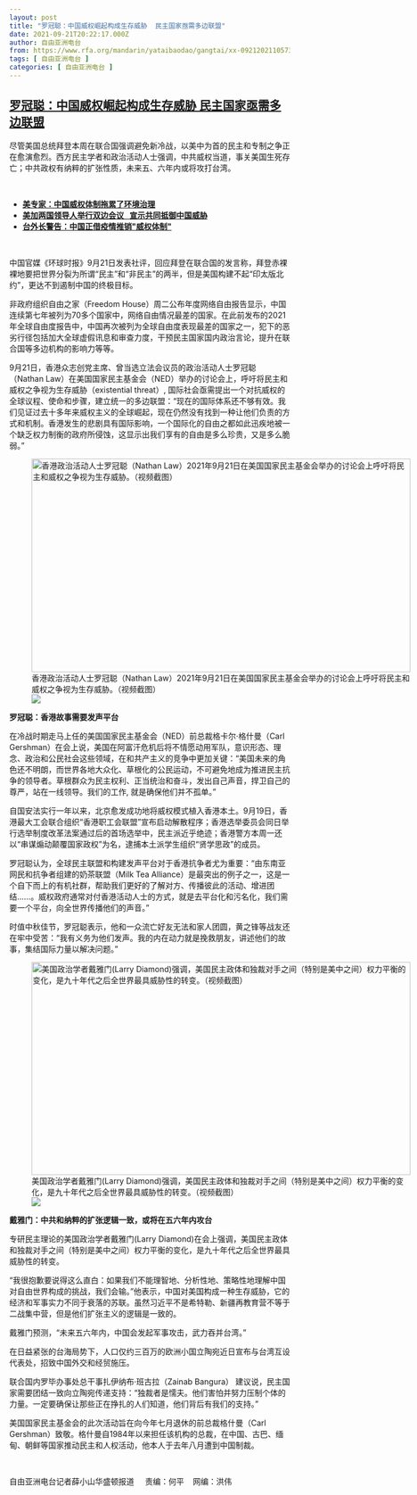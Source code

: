```yaml
---
layout: post
title: "罗冠聪：中国威权崛起构成生存威胁  民主国家亟需多边联盟"
date: 2021-09-21T20:22:17.000Z
author: 自由亚洲电台
from: https://www.rfa.org/mandarin/yataibaodao/gangtai/xx-09212021105732.html
tags: [ 自由亚洲电台 ]
categories: [ 自由亚洲电台 ]
---
```

<!--1632255737000-->
[罗冠聪：中国威权崛起构成生存威胁  民主国家亟需多边联盟](https://www.rfa.org/mandarin/yataibaodao/gangtai/xx-09212021105732.html)
------

<div>
<p></p><p>尽管美国总统拜登本周在联合国强调避免新冷战，以美中为首的民主和专制之争正在愈演愈烈。西方民主学者和政治活动人士强调，中共威权当道，事关美国生死存亡；中共政权有纳粹的扩张性质，未来五、六年内或将攻打台湾。</p><p><br/></p><ul><li><a href="https://www.rfa.org/mandarin/yataibaodao/huanjing/hc-12152020171029.html"><strong>美专家：中国威权体制拖累了环境治理</strong></a></li><li><strong><a href="https://www.rfa.org/mandarin/yataibaodao/junshiwaijiao/lf-02242021080854.html">美加两国领导人举行双边会议   宣示共同抵御中国威胁</a></strong></li><li><strong><a href="https://www.rfa.org/mandarin/yataibaodao/gangtai/jt-04092020140250.html">台外长警告：中国正借疫情推销"威权体制"</a></strong></li></ul><p><br/></p><p>中国官媒《环球时报》9月<span>21</span><span>日发表社评，回应拜登在联合国的发言称，拜登赤裸裸地要把世界分裂为所谓</span><span>“</span><span>民主</span><span>”</span><span>和</span><span>“</span><span>非民主</span><span>”</span><span>的两半，但是美国构建不起</span><span>“</span><span>印太版北约</span><span>”</span><span>，更达不到遏制中国的终极目标。</span></p><p><span>非政府组织自由之家（</span><span>Freedom House</span><span>）周二公布年度网络自由报告显示，中国连续第七年被列为</span><span>70</span><span>多个国家中，网络自由情况最差的国家。在此前发布的</span><span>2021</span><span>年全球自由度报告中，中国再次被列为全球自由度表现最差的国家之一，犯下的恶劣行径包括加大全球虚假讯息和审查力度，干预民主国家国内政治言论，提升在联合国等多边机构的影响力等等。</span></p><p><span>9</span><span>月</span><span>21</span><span>日，香港众志创党主席、曾当选立法会议员的政治活动人士罗冠聪（</span><span>Nathan Law</span><span>）在美国国家民主基金会（</span><span>NED</span><span>）举办的讨论会上，呼吁将民主和威权之争视为生存威胁（</span><span>existential threat</span><span>）</span><span>, </span><span>国际社会亟需提出一个对抗威权的全球议程、使命和步骤，建立统一的多边联盟：</span><span>“</span><span>现在的国际体系还不够有效。我们见证过去十多年来威权主义的全球崛起，现在仍然没有找到一种让他们负责的方式和机制。香港发生的悲剧具有国际影响，一个国际化的自由之都如此迅疾地被一个缺乏权力制衡的政府所侵蚀，这显示出我们享有的自由是多么珍贵，又是多么脆弱。</span><span>”</span></p><p><span><figure class="image-richtext image-inline captioned" style="width:680px;"><img alt="香港政治活动人士罗冠聪（Nathan Law）2021年9月21日在美国国家民主基金会举办的讨论会上呼吁将民主和威权之争视为生存威胁。（视频截图）" height="383" src="https://www.rfa.org/mandarin/yataibaodao/gangtai/xx-09212021105732.html/xx0921a.jpg/@@images/ce93c8c9-b652-4b1a-a82a-b4bfeb0cff77.png" title="xx0921a.jpg" width="680"/><figcaption class="image-caption">香港政治活动人士罗冠聪（Nathan Law）2021年9月21日在美国国家民主基金会举办的讨论会上呼吁将民主和威权之争视为生存威胁。（视频截图）</figcaption><small></small><div id="zoomattribute"><a data-caption="香港政治活动人士罗冠聪（Nathan Law）2021年9月21日在美国国家民主基金会举办的讨论会上呼吁将民主和威权之争视为生存威胁。（视频截图）" data-fancybox="" href="https://www.rfa.org/mandarin/yataibaodao/gangtai/xx-09212021105732.html/xx0921a.jpg" id="single_image" title="香港政治活动人士罗冠聪（Nathan Law）2021年9月21日在美国国家民主基金会举办的讨论会上呼吁将民主和威权之争视为生存威胁。（视频截图）"><img src="/++plone++rfa-resources/img/icon-zoom.png"/></a></div></figure></span></p><p><strong><span>罗冠聪：香港故事需要发声平台</span></strong></p><p><span>在冷战时期走马上任的美国国家民主基金会（</span><span>NED</span><span>）前总裁格卡尔</span><span>·</span><span>格什曼（</span><span>Carl Gershman</span><span>）在会上说，美国在阿富汗危机后将不情愿动用军队，意识形态、理念、政治和公民社会这些领域，在和共产主义的竞争中更加关键：</span><span>“</span><span>美国未来的角色还不明朗，而世界各地大众化、草根化的公民运动，不可避免地成为推进民主抗争的领导者。草根群众为民主权利、正当统治和奋斗，发出自己声音，捍卫自己的尊严，站在一线领导。我们的工作</span><span>, </span><span>就是确保他们并不孤单。</span><span>”</span></p><p><span>自国安法实行一年以来，北京愈发成功地将威权模式植入香港本土。</span><span>9</span><span>月</span><span>19</span><span>日，香港最大工会联合组织</span><span>“</span><span>香港职工会联盟</span><span>”</span><span>宣布启动解散程序；香港选举委员会同日举行选举制度改革法案通过后的首场选举中，民主派近乎绝迹；香港警方本周一还以</span><span>“</span><span>串谋煽动颠覆国家政权</span><span>”</span><span>为名，逮捕本土派学生组织</span><span>“</span><span>贤学思政</span><span>”</span><span>的成员。</span></p><p><span>罗冠聪认为，全球民主联盟和构建发声平台对于香港抗争者尤为重要：</span><span>“</span><span>由东南亚网民和抗争者组建的奶茶联盟（</span><span>Milk Tea Alliance</span><span>）是最突出的例子之一，这是一个自下而上的有机社群，帮助我们更好的了解对方、传播彼此的活动、增进团结</span><span>……</span><span>。威权政府通常对付香港活动人士的方式，就是去平台化和污名化，我们需要一个平台，向全世界传播他们的声音。</span><span>”</span></p><p><span>时值中秋佳节，罗冠聪表示，他和一众流亡好友无法和家人团圆，黄之锋等战友还在牢中受苦：</span><span>“</span><span>我有义务为他们发声。我的内在动力就是挽救朋友，讲述他们的故事，集结国际力量以解决问题。</span><span>”</span></p><p><span><figure class="image-richtext image-inline captioned" style="width:680px;"><img alt="美国政治学者戴雅门(Larry Diamond)强调，美国民主政体和独裁对手之间（特别是美中之间）权力平衡的变化，是九十年代之后全世界最具威胁性的转变。（视频截图）" height="382" src="https://www.rfa.org/mandarin/yataibaodao/gangtai/xx-09212021105732.html/xx0921c.jpg/@@images/42fb07ca-3205-460f-b4b6-ecbb6440cfb7.png" title="xx0921c.jpg" width="680"/><figcaption class="image-caption">美国政治学者戴雅门(Larry Diamond)强调，美国民主政体和独裁对手之间（特别是美中之间）权力平衡的变化，是九十年代之后全世界最具威胁性的转变。（视频截图）</figcaption><small></small><div id="zoomattribute"><a data-caption="美国政治学者戴雅门(Larry Diamond)强调，美国民主政体和独裁对手之间（特别是美中之间）权力平衡的变化，是九十年代之后全世界最具威胁性的转变。（视频截图）" data-fancybox="" href="https://www.rfa.org/mandarin/yataibaodao/gangtai/xx-09212021105732.html/xx0921c.jpg" id="single_image" title="美国政治学者戴雅门(Larry Diamond)强调，美国民主政体和独裁对手之间（特别是美中之间）权力平衡的变化，是九十年代之后全世界最具威胁性的转变。（视频截图）"><img src="/++plone++rfa-resources/img/icon-zoom.png"/></a></div></figure></span></p><p><strong><span>戴雅门：中共和纳粹的扩张逻辑一致，或将在五六年内攻台</span></strong></p><p><span>专研民主理论的美国政治学者戴雅门</span><span>(Larry Diamond)</span><span>在会上强调，美国民主政体和独裁对手之间（特别是美中之间）权力平衡的变化，是九十年代之后全世界最具威胁性的转变。</span></p><p><span>“</span><span>我很抱歉要说得这么直白：如果我们不能理智地、分析性地、策略性地理解中国对自由世界构成的挑战，我们会输。</span><span>”</span><span>他表示，中国对美国构成一种生存威胁，它的经济和军事实力不同于衰落的苏联。虽然习近平不是希特勒、新疆再教育营不等于二战集中营，但是他们扩张主义的逻辑是一致的。</span></p><p><span>戴雅门预测，</span><span>“</span><span>未来五六年内，中国会发起军事攻击，武力吞并台湾。</span><span>”</span></p><p><span>在日益紧张的台海局势下，人口仅约三百万的欧洲小国立陶宛近日宣布与台湾互设代表处，招致中国外交和经贸施压。</span></p><p><span>联合国内罗毕办事处总干事扎伊纳布</span><span>·</span><span>班古拉（</span><span>Zainab Bangura</span><span>）</span><span> </span><span>建议说，民主国家需要团结一致向立陶宛传递支持：</span><span>“</span><span>独裁者是懦夫。他们害怕并努力压制个体的力量。一定要确保让那些正在挣扎的人们知道，他们背后有我们的支持。</span><span>”</span></p><p><span>美国国家民主基金会的此次活动旨在向今年七月退休的前总裁格什曼（</span><span>Carl Gershman</span><span>）致敬。格什曼自</span><span>1984</span><span>年以来担任该机构的总裁，在中国、古巴、缅甸、朝鲜等国家推动民主和人权活动，他本人于去年八月遭到中国制裁。</span></p><p><br/></p><p><span>自由亚洲电台记者薛小山华盛顿报道     责编：何平    网编：洪伟</span></p>
</div>
